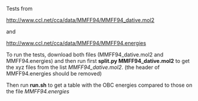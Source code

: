 Tests from

http://www.ccl.net/cca/data/MMFF94/MMFF94_dative.mol2

and

http://www.ccl.net/cca/data/MMFF94/MMFF94.energies


To run the tests, download both files (MMFF94_dative.mol2 and MMFF94.energies)
and then run first **split.py MMFF94_dative.mol2** to get the xyz files from the
list *MMFF94_dative.mol2*. (the header of MMFF94.energies should be removed)

Then run **run.sh** to get a table with the OBC energies compared to those
on the file *MMFF94.energies*
